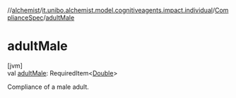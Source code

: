 //[alchemist](../../../index.md)/[it.unibo.alchemist.model.cognitiveagents.impact.individual](../index.md)/[ComplianceSpec](index.md)/[adultMale](adult-male.md)

# adultMale

[jvm]\
val [adultMale](adult-male.md): RequiredItem<[Double](https://kotlinlang.org/api/latest/jvm/stdlib/kotlin/-double/index.html)>

Compliance of a male adult.
